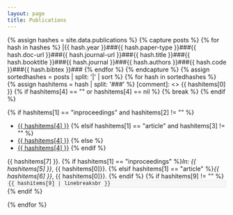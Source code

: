 ```yaml
---
layout: page
title: Publications
---
```


{% assign hashes = site.data.publications %}
{% capture posts %}
  {% for hash in hashes %}
    |{{ hash.year }}###{{ hash.paper-type }}###{{ hash.doc-url }}###{{ hash.journal-url }}###{{ hash.title }}###{{ hash.booktitle }}###{{ hash.journal }}###{{ hash.authors }}###{{ hash.code }}###{{ hash.bibtex }}###
  {% endfor %}
{% endcapture %}
{% assign sortedhashes = posts | split: '|' | sort %}
{% for hash in sortedhashes %}
  {% assign hashitems = hash | split: '###' %}
  [comment]: <> {{ hashitems[0] }}
  {% if hashitems[4] == "" or hashitems[4] == nil %}
    {% break %}
  {% endif %}

  {% if hashitems[1] == "inproceedings" and hashitems[2] != "" %}
  * <a href="{{ hashitems[2] }}">{{ hashitems[4] }}</a>
  {% elsif hashitems[1] == "article" and hashitems[3] != "" %}
  * <a href="{{ hashitems[3] }}">{{ hashitems[4] }}</a>
  {% else %}
  * <a href="{{ hashitems[8] }}">{{ hashitems[4] }}</a>
  {% endif %}<br/>
  
  {{ hashitems[7] }}.
  {% if hashitems[1] == "inproceedings" %}*In: {{ hashitems[5] }}*, {{ hashitems[0]}}.
  {% elsif hashitems[1] == "article" %}*{{ hashitems[6] }}*, {{ hashitems[0]}}.
  {% endif %}
  {% if hashitems[9] != "" %}
 <code style="
     background: #f7f7f7;
     border-radius: 0.35em;
     border: solid 2px #efefef;
     font-family: 'Courier New', monospace; 
     display: block;
     overflow: scroll;
     white-space: nowrap;
 ">{{ hashitems[9] | linebreaksbr }}</code>
  {% endif %}

{% endfor %}


